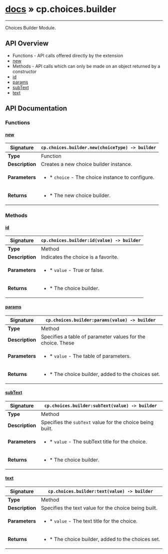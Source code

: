 # [docs](index.md) » cp.choices.builder
---

Choices Builder Module.

## API Overview
* Functions - API calls offered directly by the extension
 * [new](#new)
* Methods - API calls which can only be made on an object returned by a constructor
 * [id](#id)
 * [params](#params)
 * [subText](#subtext)
 * [text](#text)

## API Documentation

### Functions

#### [new](#new)
| <span style="font-align: left;">**Signature**</span> | <span style="font-align: left;">`cp.choices.builder.new(choiceType) -> builder` </span>                                                |
| -----------------------------------------------------|---------------------------------------------------------------------------------------------------------|
| **Type**                                             | Function                                                                                         |
| **Description**                                      | Creates a new choice builder instance.                                                                                         |
| **Parameters**                                       | <ul><li>* `choice`	- The choice instance to configure.</li></ul> |
| **Returns**                                          | <ul><li>* The new choice builder.</li></ul>          |

### Methods

#### [id](#id)
| <span style="font-align: left;">**Signature**</span> | <span style="font-align: left;">`cp.choices.builder:id(value) -> builder` </span>                                                |
| -----------------------------------------------------|---------------------------------------------------------------------------------------------------------|
| **Type**                                             | Method                                                                                         |
| **Description**                                      | Indicates the choice is a favorite.                                                                                         |
| **Parameters**                                       | <ul><li>* `value`	- True or false.</li></ul> |
| **Returns**                                          | <ul><li>* The choice builder.</li></ul>          |

#### [params](#params)
| <span style="font-align: left;">**Signature**</span> | <span style="font-align: left;">`cp.choices.builder:params(value) -> builder` </span>                                                |
| -----------------------------------------------------|---------------------------------------------------------------------------------------------------------|
| **Type**                                             | Method                                                                                         |
| **Description**                                      | Specifies a table of parameter values for the choice. These                                                                                         |
| **Parameters**                                       | <ul><li>* `value`	- The table of parameters.</li></ul> |
| **Returns**                                          | <ul><li>* The choice builder, added to the choices set.</li></ul>          |

#### [subText](#subtext)
| <span style="font-align: left;">**Signature**</span> | <span style="font-align: left;">`cp.choices.builder:subText(value) -> builder` </span>                                                |
| -----------------------------------------------------|---------------------------------------------------------------------------------------------------------|
| **Type**                                             | Method                                                                                         |
| **Description**                                      | Specifies the `subText` value for the choice being built.                                                                                         |
| **Parameters**                                       | <ul><li>* `value`	- The subText title for the choice.</li></ul> |
| **Returns**                                          | <ul><li>* The choice builder.</li></ul>          |

#### [text](#text)
| <span style="font-align: left;">**Signature**</span> | <span style="font-align: left;">`cp.choices.builder:text(value) -> builder` </span>                                                |
| -----------------------------------------------------|---------------------------------------------------------------------------------------------------------|
| **Type**                                             | Method                                                                                         |
| **Description**                                      | Specifies the text value for the choice being built.                                                                                         |
| **Parameters**                                       | <ul><li>* `value`	- The text title for the choice.</li></ul> |
| **Returns**                                          | <ul><li>* The choice builder, added to the choices set.</li></ul>          |

